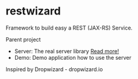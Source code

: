 # restwizard
Framework to build easy a REST (JAX-RS) Service.

Parent project
- Server: The real server library [Read more!](demo/README.md)
- Demo: Demo application how to use the server

Inspired by Dropwizard - dropwizard.io
